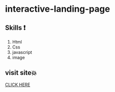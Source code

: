 # interactive-landing-page


## Skills :exclamation:
1. Html
1. Css
1. javascript
1. image

## visit site💥

[CLICK HERE](https://hanaazakaria.github.io/interactive-landing-page/)
